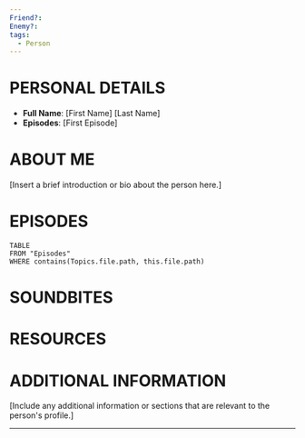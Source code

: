 ```yaml
---
Friend?: 
Enemy?: 
tags:
  - Person
---
```

# PERSONAL DETAILS

- **Full Name**: [First Name] [Last Name]
- **Episodes**: [First Episode]
# ABOUT ME
[Insert a brief introduction or bio about the person here.]
# EPISODES
``` dataview
TABLE
FROM "Episodes"
WHERE contains(Topics.file.path, this.file.path)
```
# SOUNDBITES

# RESOURCES
# ADDITIONAL INFORMATION

[Include any additional information or sections that are relevant to the person's profile.]

---
